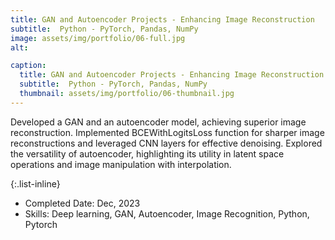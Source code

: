 ```yaml
---
title: GAN and Autoencoder Projects - Enhancing Image Reconstruction
subtitle:  Python - PyTorch, Pandas, NumPy
image: assets/img/portfolio/06-full.jpg
alt: 

caption:
  title: GAN and Autoencoder Projects - Enhancing Image Reconstruction
  subtitle:  Python - PyTorch, Pandas, NumPy
  thumbnail: assets/img/portfolio/06-thumbnail.jpg
---
```

Developed a GAN and an autoencoder model, achieving superior image reconstruction. Implemented BCEWithLogitsLoss function for sharper image reconstructions and leveraged CNN layers for effective denoising. Explored the versatility of autoencoder, highlighting its utility in latent space operations and image manipulation with interpolation.

{:.list-inline}
- Completed Date: Dec, 2023
- Skills: Deep learning, GAN, Autoencoder, Image Recognition, Python, Pytorch


